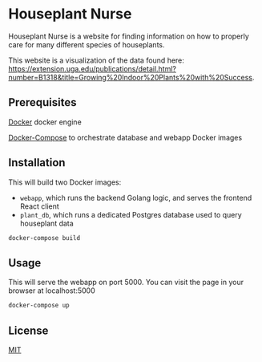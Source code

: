 # Houseplant Nurse

Houseplant Nurse is a website for finding information on how to properly care for many different species of houseplants.

This website is a visualization of the data found here: https://extension.uga.edu/publications/detail.html?number=B1318&title=Growing%20Indoor%20Plants%20with%20Success.

## Prerequisites

[Docker](https://docs.docker.com) docker engine

[Docker-Compose](https://docs.docker.com/compose/) to orchestrate database and webapp Docker images


## Installation

This will build two Docker images:

* `webapp`, which runs the backend Golang logic, and serves the frontend React client
* `plant_db`, which runs a dedicated Postgres database used to query houseplant data

```bash
docker-compose build
```

## Usage

This will serve the webapp on port 5000. You can visit the page in your browser at localhost:5000

```bash
docker-compose up
```

## License

[MIT](https://choosealicense.com/licenses/mit/)
